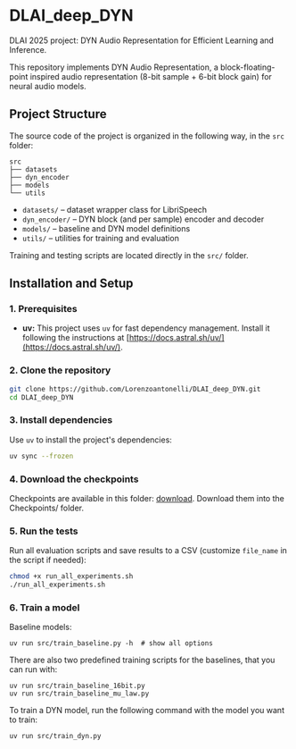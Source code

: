 # DLAI_deep_DYN

DLAI 2025 project: DYN Audio Representation for Efficient Learning and Inference.

This repository implements DYN Audio Representation, a block-floating-point inspired audio representation (8-bit sample + 6-bit block gain) for neural audio models.

## Project Structure

The source code of the project is organized in the following way, in the `src` folder:

```
src
├── datasets
├── dyn_encoder
├── models
└── utils
```

- `datasets/` – dataset wrapper class for LibriSpeech
- `dyn_encoder/` – DYN block (and per sample) encoder and decoder
- `models/` – baseline and DYN model definitions
- `utils/` – utilities for training and evaluation

Training and testing scripts are located directly in the `src/` folder.

## Installation and Setup

### 1. Prerequisites

- **uv:** This project uses `uv` for fast dependency management. Install it following the instructions at [https://docs.astral.sh/uv/](https://docs.astral.sh/uv/).

### 2. Clone the repository

```bash
git clone https://github.com/Lorenzoantonelli/DLAI_deep_DYN.git
cd DLAI_deep_DYN
```

### 3. Install dependencies

Use `uv` to install the project's dependencies:

```bash
uv sync --frozen
```

### 4. Download the checkpoints

Checkpoints are available in this folder: [download](https://drive.google.com/drive/folders/18LOJ82B2k1FF8OExjHydlnBbL_xDedh4?usp=sharing). Download them into the Checkpoints/ folder.

### 5. Run the tests

Run all evaluation scripts and save results to a CSV (customize `file_name` in the script if needed):

```bash
chmod +x run_all_experiments.sh
./run_all_experiments.sh
```

### 6. Train a model

Baseline models:

```
uv run src/train_baseline.py -h  # show all options
```

There are also two predefined training scripts for the baselines, that you can run with:

```
uv run src/train_baseline_16bit.py
uv run src/train_baseline_mu_law.py
```

To train a DYN model, run the following command with the model you want to train:

```
uv run src/train_dyn.py
```
